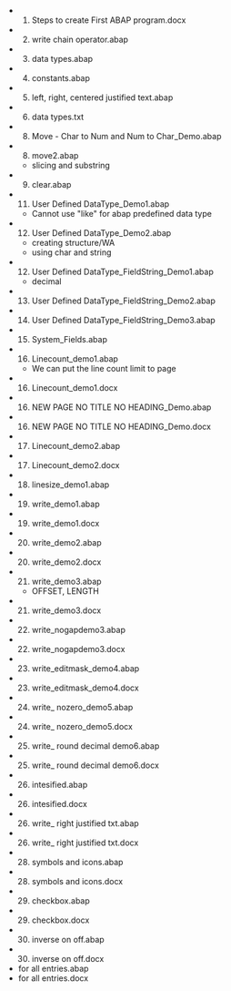 - 1. Steps to create First ABAP program.docx
- 2. write chain operator.abap
- 3. data types.abap
- 4. constants.abap
- 5. left, right, centered justified text.abap
- 6. data types.txt
- 8. Move - Char to Num and Num to Char_Demo.abap
- 8. move2.abap
    - slicing and substring
- 9. clear.abap
- 11. User Defined DataType_Demo1.abap
    - Cannot use "like" for abap predefined data type 
- 12. User Defined DataType_Demo2.abap
    - creating structure/WA
    - using char and string
- 12. User Defined DataType_FieldString_Demo1.abap
    - decimal
- 13. User Defined DataType_FieldString_Demo2.abap
- 14. User Defined DataType_FieldString_Demo3.abap
- 15. System_Fields.abap
- 16. Linecount_demo1.abap
    - We can put the line count limit to page 
- 16. Linecount_demo1.docx
- 16. NEW PAGE NO TITLE NO HEADING_Demo.abap
- 16. NEW PAGE NO TITLE NO HEADING_Demo.docx
- 17. Linecount_demo2.abap
- 17. Linecount_demo2.docx
- 18. linesize_demo1.abap
- 19. write_demo1.abap
- 19. write_demo1.docx
- 20. write_demo2.abap
- 20. write_demo2.docx
- 21. write_demo3.abap
    - OFFSET, LENGTH
- 21. write_demo3.docx
- 22. write_nogapdemo3.abap
- 22. write_nogapdemo3.docx
- 23. write_editmask_demo4.abap
- 23. write_editmask_demo4.docx
- 24. write_ nozero_demo5.abap
- 24. write_ nozero_demo5.docx
- 25. write_ round decimal demo6.abap
- 25. write_ round decimal demo6.docx
- 26. intesified.abap
- 26. intesified.docx
- 26. write_ right justified txt.abap
- 26. write_ right justified txt.docx
- 28. symbols and icons.abap
- 28. symbols and icons.docx
- 29. checkbox.abap
- 29. checkbox.docx
- 30. inverse on off.abap
- 30. inverse on off.docx
- for all entries.abap
- for all entries.docx